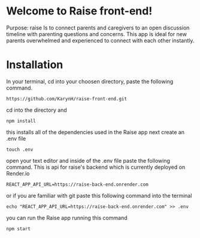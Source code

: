 # Welcome to Raise front-end! 

 Purpose: raise Is to connect parents and caregivers to an open discussion timeline with parenting questions and concerns. This app is ideal for new parents overwhelmed and experienced to connect with each other instantly.

# Installation
In your terminal, cd into your choosen directory, paste the following command.
``` 
https://github.com/KarynH/raise-front-end.git
```
cd into the directory and 
```
npm install
```
this installs all of the dependencies used in the Raise app
next create an .env file
```
touch .env
```
open your text editor and inside of the .env file paste the following command. This is api for raise's backend which is currently deployed on Render.io
```
REACT_APP_API_URL=https://raise-back-end.onrender.com
```
or if you are familiar with git paste this following command into the terminal
```
echo "REACT_APP_API_URL=https://raise-back-end.onrender.com" >> .env
```
you can run the Raise app running this command
```
npm start
```

